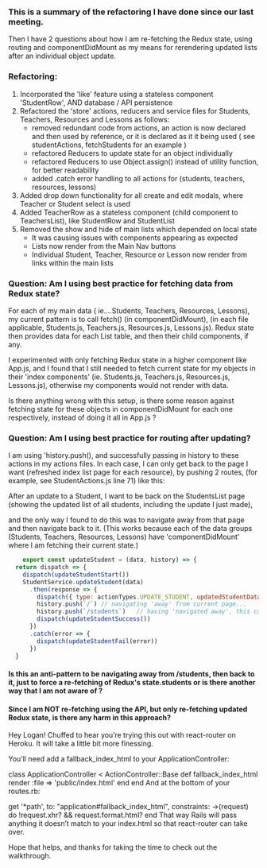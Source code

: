 
### This is a summary of the refactoring I have done since our last meeting.
Then I have 2 questions about how I am re-fetching the Redux state, using routing and componentDidMount as my means for rerendering updated lists after an individual object update. 


### Refactoring: 
1.  Incorporated the 'like' feature using a stateless component 'StudentRow', AND database / API persistence
2.  Refactored the 'store' actions, reducers and service files for Students, Teachers, Resources and Lessons as follows:
    - removed redundant code from actions, an action is now declared and then used by reference,
    or it is declared as it it being used ( see studentActions, fetchStudents for an example )
    - refactored Reducers to update state for an object individually
    - refactored Reducers to use Object.assign() instead of utility function, for better readability
    - added .catch error handling to all actions for (students, teachers, resources, lessons)
3.  Added drop down functionality for all create and edit modals, where Teacher or Student select is used
4.  Added TeacherRow as a stateless component (child component to TeachersList), like StudentRow and StudentList
5.  Removed the show and hide of main lists which depended on local state
    - It was causing issues with components appearing as expected
    - Lists now render from the Main Nav buttons
    - Individual Student, Teacher, Resource or Lesson now render from links within the main lists


### Question: Am I using best practice for fetching data from Redux state?
For each of my main data <Objects> ( ie....Students, Teachers, Resources, Lessons), my current pattern is to call fetch<Objects>() (in componentDidMount), (in each file applicable, Students.js, Teachers.js, Resources.js, Lessons.js). 
Redux state then provides data for each <Objects>List table, and then their child components, if any.

I experimented with only fetching Redux state in a higher component like App.js, and I found that I still needed to fetch current state for my objects in their 'index components' (ie. Students.js, Teachers.js, Resources.js, Lessons.js), otherwise my components would not render with data.

Is there anything wrong with this setup, is there some reason against fetching state for these objects in componentDidMount for each one respectively, instead of doing it all in App.js ?


### Question: Am I using best practice for routing after updating?
I am using 'history.push(), and successfully passing in history to these actions in my actions files.
In each case, I can only get back to the page I want (refreshed index list page for each resource), by pushing 2 routes, (for example, see StudentActions.js line 71) like this: 

After an update to a Student, I want to be back on the StudentsList page (showing the updated list of all students, including the update I just made), 

and the only way I found to do this was to navigate away from that page and then navigate back to it. 
(This works because each of the data groups (Students, Teachers, Resources, Lessons) have 'componentDidMount' where I am fetching their current state.)

```javascript
    export const updateStudent = (data, history) => {
  return dispatch => {
    dispatch(updateStudentStart())
    StudentService.updateStudent(data)
      .then(response => {
        dispatch({ type: actionTypes.UPDATE_STUDENT, updatedStudentData: response })
        history.push(`/`) // navigating 'away' from current page...
        history.push(`/students`)   // having 'navigated away', this causes componentDidMount to re-fetch Redux state
        dispatch(updateStudentSuccess())
      })
      .catch(error => {
        dispatch(updateStudentFail(error))
      })
  }
  ```


#### Is this an anti-pattern to be navigating away from /students, then back to it, just to force a re-fetching of Redux's state.students or is there another way that I am not aware of ? 

#### Since I am NOT re-fetching using the API, but only re-fetching updated Redux state, is there any harm in this approach?



Hey Logan! Chuffed to hear you’re trying this out with react-router on Heroku. It will take a little bit more finessing.

You’ll need add a fallback_index_html to your ApplicationController:

class ApplicationController < ActionController::Base
  def fallback_index_html
    render :file => 'public/index.html'
  end
end
And at the bottom of your routes.rb:

get '*path', to: "application#fallback_index_html", constraints: ->(request) do
  !request.xhr? && request.format.html?
end
That way Rails will pass anything it doesn’t match to your index.html so that react-router can take over.

Hope that helps, and thanks for taking the time to check out the walkthrough.
